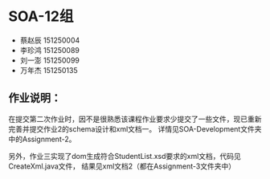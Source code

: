 # SOA-12组

- 蔡赵辰 151250004
- 李珍鸿 151250089
- 刘一澎 151250099
- 万年杰 151250135

## 作业说明：

在提交第二次作业时，因不是很熟悉该课程作业要求少提交了一些文件，现已重新完善并提交作业2的schema设计和xml文档一。
详情见SOA-Development文件夹中的Assignment-2。

另外，作业三实现了dom生成符合StudentList.xsd要求的xml文档，代码见CreateXml.java文件，
结果见xml文档2（都在Assignment-3文件夹中）

